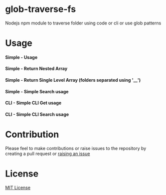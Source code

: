 # glob-traverse-fs
Nodejs npm module to traverse folder using code or cli or use glob patterns

# Usage

#### Simple - Usage

#### Simple - Return Nested Array

#### Simple - Return Single Level Array (folders separated using '__')

#### Simple - Simple Search usage

#### CLI - Simple CLI Get usage

#### CLI - Simple CLI Search usage 


# Contribution
Please feel to make contributions or raise issues to the repository by creating a pull request or [raising an issue](https://github.com/ganeshkbhat/glob-traverse-fs/issues)

# License
[MIT License](./LICENSE)
